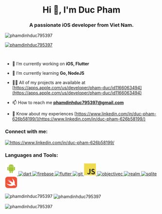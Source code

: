 <h1 align="center">Hi 👋, I'm Duc Pham</h1>
<h3 align="center">A passionate iOS developer from Viet Nam.</h3>

<p align="left"> <img src="https://komarev.com/ghpvc/?username=phamdinhduc795397&label=Profile%20views&color=0e75b6&style=flat" alt="phamdinhduc795397" /> </p>

<p align="left"> <a href="https://github.com/ryo-ma/github-profile-trophy"><img src="https://github-profile-trophy.vercel.app/?username=phamdinhduc795397" alt="phamdinhduc795397" /></a> </p>

<p align="left"> <a href="https://twitter.com/" target="blank"><img src="https://img.shields.io/twitter/follow/?logo=twitter&style=for-the-badge" alt="" /></a> </p>

- 🔭 I’m currently working on **iOS, Flutter**

- 🌱 I’m currently learning **Go, NodeJS**

- 👨‍💻 All of my projects are available at [https://apps.apple.com/us/developer/pham-duc/id1166063494](https://apps.apple.com/us/developer/pham-duc/id1166063494)

- 📫 How to reach me **phamdinhduc795397@gmail.com**

- 📄 Know about my experiences [https://www.linkedin.com/in/duc-pham-626b58199/](https://www.linkedin.com/in/duc-pham-626b58199/)

<h3 align="left">Connect with me:</h3>
<p align="left">
<a href="https://linkedin.com/in/https://www.linkedin.com/in/duc-pham-626b58199/" target="blank"><img align="center" src="https://raw.githubusercontent.com/rahuldkjain/github-profile-readme-generator/master/src/images/icons/Social/linked-in-alt.svg" alt="https://www.linkedin.com/in/duc-pham-626b58199/" height="30" width="40" /></a>
</p>

<h3 align="left">Languages and Tools:</h3>
<p align="left"> <a href="https://developer.android.com" target="_blank" rel="noreferrer"> <img src="https://raw.githubusercontent.com/devicons/devicon/master/icons/android/android-original-wordmark.svg" alt="android" width="40" height="40"/> </a> <a href="https://dart.dev" target="_blank" rel="noreferrer"> <img src="https://www.vectorlogo.zone/logos/dartlang/dartlang-icon.svg" alt="dart" width="40" height="40"/> </a> <a href="https://firebase.google.com/" target="_blank" rel="noreferrer"> <img src="https://www.vectorlogo.zone/logos/firebase/firebase-icon.svg" alt="firebase" width="40" height="40"/> </a> <a href="https://flutter.dev" target="_blank" rel="noreferrer"> <img src="https://www.vectorlogo.zone/logos/flutterio/flutterio-icon.svg" alt="flutter" width="40" height="40"/> </a> <a href="https://git-scm.com/" target="_blank" rel="noreferrer"> <img src="https://www.vectorlogo.zone/logos/git-scm/git-scm-icon.svg" alt="git" width="40" height="40"/> </a> <a href="https://developer.mozilla.org/en-US/docs/Web/JavaScript" target="_blank" rel="noreferrer"> <img src="https://raw.githubusercontent.com/devicons/devicon/master/icons/javascript/javascript-original.svg" alt="javascript" width="40" height="40"/> </a> <a href="https://developer.apple.com/library/archive/documentation/Cocoa/Conceptual/ProgrammingWithObjectiveC/Introduction/Introduction.html" target="_blank" rel="noreferrer"> <img src="https://www.vectorlogo.zone/logos/apple_objectivec/apple_objectivec-icon.svg" alt="objectivec" width="40" height="40"/> </a> <a href="https://realm.io/" target="_blank" rel="noreferrer"> <img src="https://raw.githubusercontent.com/bestofjs/bestofjs-webui/8665e8c267a0215f3159df28b33c365198101df5/public/logos/realm.svg" alt="realm" width="40" height="40"/> </a> <a href="https://www.sqlite.org/" target="_blank" rel="noreferrer"> <img src="https://www.vectorlogo.zone/logos/sqlite/sqlite-icon.svg" alt="sqlite" width="40" height="40"/> </a> <a href="https://developer.apple.com/swift/" target="_blank" rel="noreferrer"> <img src="https://raw.githubusercontent.com/devicons/devicon/master/icons/swift/swift-original.svg" alt="swift" width="40" height="40"/> </a> </p>

<p><img align="left" src="https://github-readme-stats.vercel.app/api/top-langs?username=phamdinhduc795397&show_icons=true&locale=en&layout=compact" alt="phamdinhduc795397" /></p>

<p>&nbsp;<img align="center" src="https://github-readme-stats.vercel.app/api?username=phamdinhduc795397&show_icons=true&locale=en" alt="phamdinhduc795397" /></p>

<p><img align="center" src="https://github-readme-streak-stats.herokuapp.com/?user=phamdinhduc795397&" alt="phamdinhduc795397" /></p>
